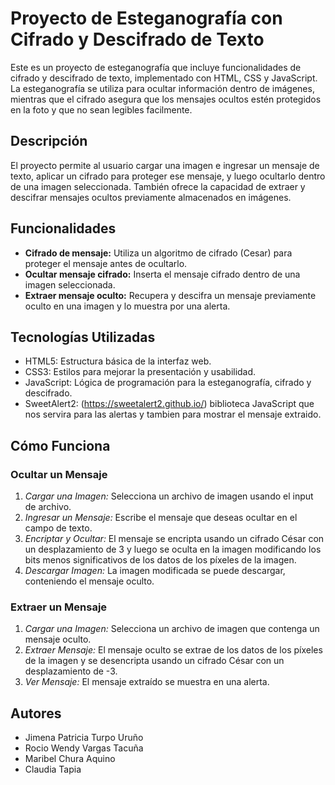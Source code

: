 # Proyecto de Esteganografía con Cifrado y Descifrado de Texto

Este es un proyecto de esteganografía que incluye funcionalidades de cifrado y descifrado de texto, implementado con HTML, CSS y JavaScript. La esteganografía se utiliza para ocultar información dentro de imágenes, mientras que el cifrado asegura que los mensajes ocultos estén protegidos en la foto y que no sean legibles facilmente.

## Descripción

El proyecto permite al usuario cargar una imagen e ingresar un mensaje de texto, aplicar un cifrado para proteger ese mensaje, y luego ocultarlo dentro de una imagen seleccionada. También ofrece la capacidad de extraer y descifrar mensajes ocultos previamente almacenados en imágenes.

## Funcionalidades

- **Cifrado de mensaje:** Utiliza un algoritmo de cifrado (Cesar) para proteger el mensaje antes de ocultarlo.
- **Ocultar mensaje cifrado:** Inserta el mensaje cifrado dentro de una imagen seleccionada.
- **Extraer mensaje oculto:** Recupera y descifra un mensaje previamente oculto en una imagen y lo muestra por una alerta.

## Tecnologías Utilizadas

- HTML5: Estructura básica de la interfaz web.
- CSS3: Estilos para mejorar la presentación y usabilidad.
- JavaScript: Lógica de programación para la esteganografía, cifrado y descifrado.
- SweetAlert2: (https://sweetalert2.github.io/) biblioteca JavaScript que nos servira para las alertas y tambien para mostrar el mensaje extraido.

## Cómo Funciona

### Ocultar un Mensaje

1. *Cargar una Imagen:* Selecciona un archivo de imagen usando el input de archivo.
2. *Ingresar un Mensaje:* Escribe el mensaje que deseas ocultar en el campo de texto.
3. *Encriptar y Ocultar:* El mensaje se encripta usando un cifrado César con un desplazamiento de 3 y luego se oculta en la imagen modificando los bits menos significativos de los datos de los píxeles de la imagen.
4. *Descargar Imagen:* La imagen modificada se puede descargar, conteniendo el mensaje oculto.

### Extraer un Mensaje

1. *Cargar una Imagen:* Selecciona un archivo de imagen que contenga un mensaje oculto.
2. *Extraer Mensaje:* El mensaje oculto se extrae de los datos de los píxeles de la imagen y se desencripta usando un cifrado César con un desplazamiento de -3.
3. *Ver Mensaje:* El mensaje extraído se muestra en una alerta.

## Autores
- Jimena Patricia Turpo Uruño
- Rocio Wendy Vargas Tacuña
- Maribel Chura Aquino
- Claudia Tapia
